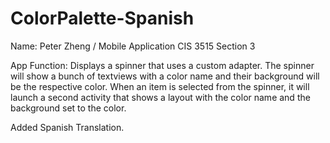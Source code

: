 # ColorPalette-Spanish
Name: Peter Zheng / Mobile Application CIS 3515 Section 3

App Function:
Displays a spinner that uses a custom adapter. The spinner will show a bunch of textviews with a color name and their background
will be the respective color. When an item is selected from the spinner, it will launch a second activity that shows a layout with
the color name and the background set to the color. 

Added Spanish Translation.
